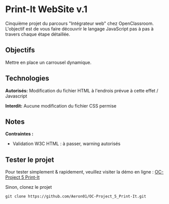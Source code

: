 # Print-It WebSite v.1

Cinquième projet du parcours "Intégrateur web" chez OpenClassroom. L'objectif est de vous faire découvrir le langage JavaScript pas à pas à travers chaque étape détaillée.

## Objectifs

Mettre en place un carrousel dynamique.

## Technologies

**Autorisés:** Modification du fichier HTML à l'endrois prévue à cette effet / Javascript

**Interdit:** Aucune modification du fichier CSS permise

## Notes

**Contraintes :**

- Validation W3C HTML : à passer, warning autorisés

## Tester le projet

Pour tester simplement & rapidement, veuillez visiter la démo en ligne : [OC-Project 5 Print-It](https://aeron01.github.io/OC-Project_5_Print-It/)

Sinon, clonez le projet

```terminal
git clone https://github.com/Aeron01/OC-Project_5_Print-It.git
```

